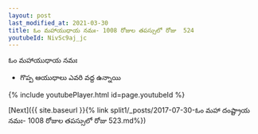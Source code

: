 ```yaml
---
layout: post
last_modified_at: 2021-03-30
title: ఓం మహాయుధాయ నమః- 1008 రోజుల తపస్సులో రోజు  524
youtubeId: NivSc9aj_jc
---
```

 
 
 ఓం మహాయుధాయ నమః  
 
 -  గొప్ప ఆయుధాలు ఎవరి వద్ద ఉన్నాయి 
 
  
 
  
 
 
 
 
 
 


{% include youtubePlayer.html id=page.youtubeId %}
 
[Next]({{ site.baseurl }}{% link  split1/_posts/2017-07-30-ఓం మహా దంష్ట్రాయ నమః- 1008 రోజుల తపస్సులో రోజు  523.md%})
 
